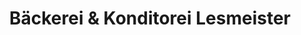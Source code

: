 ---
title: "Bäckerei & Konditorei Lesmeister"
url: /kaiserslautern/baeckerei-und-konditorei-lesmeister/
shop: Bäckerei
---
